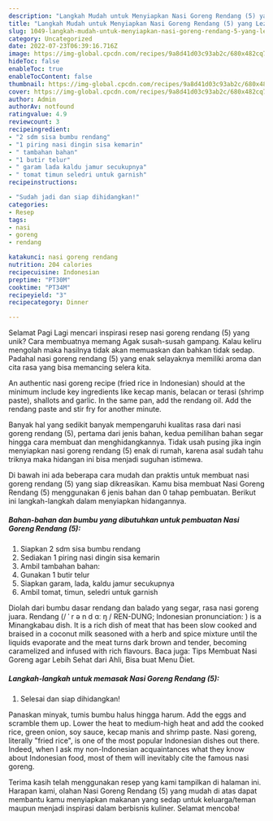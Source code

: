```yaml
---
description: "Langkah Mudah untuk Menyiapkan Nasi Goreng Rendang (5) yang Lezat"
title: "Langkah Mudah untuk Menyiapkan Nasi Goreng Rendang (5) yang Lezat"
slug: 1049-langkah-mudah-untuk-menyiapkan-nasi-goreng-rendang-5-yang-lezat
category: Uncategorized
date: 2022-07-23T06:39:16.716Z
image: https://img-global.cpcdn.com/recipes/9a8d41d03c93ab2c/680x482cq70/nasi-goreng-rendang-5-foto-resep-utama.jpg
hideToc: false
enableToc: true
enableTocContent: false
thumbnail: https://img-global.cpcdn.com/recipes/9a8d41d03c93ab2c/680x482cq70/nasi-goreng-rendang-5-foto-resep-utama.jpg
cover: https://img-global.cpcdn.com/recipes/9a8d41d03c93ab2c/680x482cq70/nasi-goreng-rendang-5-foto-resep-utama.jpg
author: Admin
authorAv: notfound
ratingvalue: 4.9
reviewcount: 3
recipeingredient:
- "2 sdm sisa bumbu rendang"
- "1 piring nasi dingin sisa kemarin"
- " tambahan bahan"
- "1 butir telur"
- " garam lada kaldu jamur secukupnya"
- " tomat timun seledri untuk garnish"
recipeinstructions:

- "Sudah jadi dan siap dihidangkan!"
categories:
- Resep
tags:
- nasi
- goreng
- rendang

katakunci: nasi goreng rendang 
nutrition: 204 calories
recipecuisine: Indonesian
preptime: "PT30M"
cooktime: "PT34M"
recipeyield: "3"
recipecategory: Dinner

---
```



Selamat Pagi Lagi mencari inspirasi resep nasi goreng rendang (5) yang unik? Cara membuatnya memang Agak susah-susah gampang. Kalau keliru mengolah maka hasilnya tidak akan memuaskan dan bahkan tidak sedap. Padahal nasi goreng rendang (5) yang enak selayaknya memiliki aroma dan cita rasa yang bisa memancing selera kita.


An authentic nasi goreng recipe (fried rice in Indonesian) should at the minimum include key ingredients like kecap manis, belacan or terasi (shrimp paste), shallots and garlic. In the same pan, add the rendang oil. Add the rendang paste and stir fry for another minute.

Banyak hal yang sedikit banyak mempengaruhi kualitas rasa dari nasi goreng rendang (5), pertama dari jenis bahan, kedua pemilihan bahan segar hingga cara membuat dan menghidangkannya. Tidak usah pusing jika ingin menyiapkan nasi goreng rendang (5) enak di rumah, karena asal sudah tahu triknya maka hidangan ini bisa menjadi suguhan istimewa.


Di bawah ini ada beberapa cara mudah dan praktis untuk membuat nasi goreng rendang (5) yang siap dikreasikan. Kamu bisa membuat Nasi Goreng Rendang (5) menggunakan 6 jenis bahan dan 0 tahap pembuatan. Berikut ini langkah-langkah dalam menyiapkan hidangannya.

<!--inarticleads1-->

##### Bahan-bahan dan bumbu yang dibutuhkan untuk pembuatan Nasi Goreng Rendang (5):

1. Siapkan 2 sdm sisa bumbu rendang
1. Sediakan 1 piring nasi dingin sisa kemarin
1. Ambil  tambahan bahan:
1. Gunakan 1 butir telur
1. Siapkan  garam, lada, kaldu jamur secukupnya
1. Ambil  tomat, timun, seledri untuk garnish


Diolah dari bumbu dasar rendang dan balado yang segar, rasa nasi goreng juara. Rendang (/ ˈ r ə n d ɑː ŋ / REN-DUNG; Indonesian pronunciation: ) is a Minangkabau dish. It is a rich dish of meat that has been slow cooked and braised in a coconut milk seasoned with a herb and spice mixture until the liquids evaporate and the meat turns dark brown and tender, becoming caramelized and infused with rich flavours. Baca juga: Tips Membuat Nasi Goreng agar Lebih Sehat dari Ahli, Bisa buat Menu Diet. 

<!--inarticleads2-->

##### Langkah-langkah untuk memasak Nasi Goreng Rendang (5):


1. Selesai dan siap dihidangkan!

Panaskan minyak, tumis bumbu halus hingga harum. Add the eggs and scramble them up. Lower the heat to medium-high heat and add the cooked rice, green onion, soy sauce, kecap manis and shrimp paste. Nasi goreng, literally &#34;fried rice&#34;, is one of the most popular Indonesian dishes out there. Indeed, when I ask my non-Indonesian acquaintances what they know about Indonesian food, most of them will inevitably cite the famous nasi goreng. 

Terima kasih telah menggunakan resep yang kami tampilkan di halaman ini. Harapan kami, olahan Nasi Goreng Rendang (5) yang mudah di atas dapat membantu kamu menyiapkan makanan yang sedap untuk keluarga/teman maupun menjadi inspirasi dalam berbisnis kuliner. Selamat mencoba!
